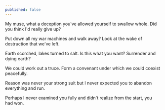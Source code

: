 ```yaml
---
published: false
---
```


My muse,
what a deception you've allowed yourself
to swallow whole.
Did you think I'd really give up?

Put down all my war machines and
walk away?
Look at the wake of destruction that we've left.

Earth scorched,
lakes turned to salt.
Is this what you want?
Surrender and dying earth?

We could work out a truce.
Form a convenant under which
we could coexist
peacefully.

Reason was never your strong suit
but I never expected you
to abandon everything
and run.

Perhaps I never examined you fully
and didn't realize
from the start,
you had won.

